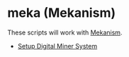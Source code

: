 
# meka (Mekanism)

These scripts will work with [Mekanism](https://github.com/mekanism/Mekanism).

- [Setup Digital Miner System](./digital_miner.MD)
